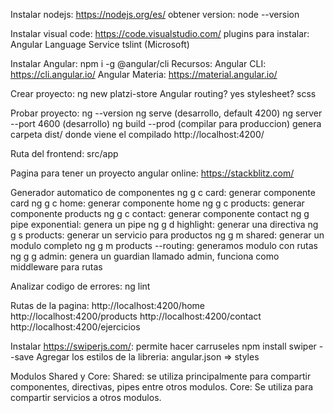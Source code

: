 Instalar nodejs: https://nodejs.org/es/
obtener version: node --version

Instalar visual code: https://code.visualstudio.com/
plugins para instalar:
	Angular Language Service
	tslint (Microsoft)
	
Instalar Angular: npm i -g @angular/cli
Recursos:
	Angular CLI: https://cli.angular.io/
	Angular Materia: https://material.angular.io/

Crear proyecto: 
	ng new platzi-store
	Angular routing? yes
	stylesheet? scss
	
Probar proyecto:
	ng --version
	ng serve (desarrollo, default 4200)
	ng server --port 4600 (desarrollo)
	ng build --prod (compilar para produccion)
		genera carpeta dist/ donde viene el compilado
	http://localhost:4200/
	
Ruta del frontend: src/app

Pagina para tener un proyecto angular online:
	https://stackblitz.com/	

Generador automatico de componentes
	ng g c card: generar componente card
	ng g c home: generar componente home
	ng g c products: generar componente products
	ng g c contact: generar componente contact
	ng g pipe exponential: genera un pipe
	ng g d highlight: generar una directiva
	ng g s products: generar un servicio para productos
	ng g m shared: generar un modulo completo
	ng g m products --routing: generamos modulo con rutas
	ng g g admin: genera un guardian llamado admin, funciona como middleware para rutas

Analizar codigo de errores:
	ng lint

Rutas de la pagina: 
	http://localhost:4200/home
	http://localhost:4200/products
	http://localhost:4200/contact
	http://localhost:4200/ejercicios

Instalar https://swiperjs.com/: permite hacer carruseles
	npm install swiper --save
	Agregar los estilos de la libreria:
		angular.json => styles

Modulos Shared y Core:
	Shared: se utiliza principalmente para compartir componentes, directivas, pipes entre otros modulos.
	Core: Se utiliza para compartir servicios a otros modulos.